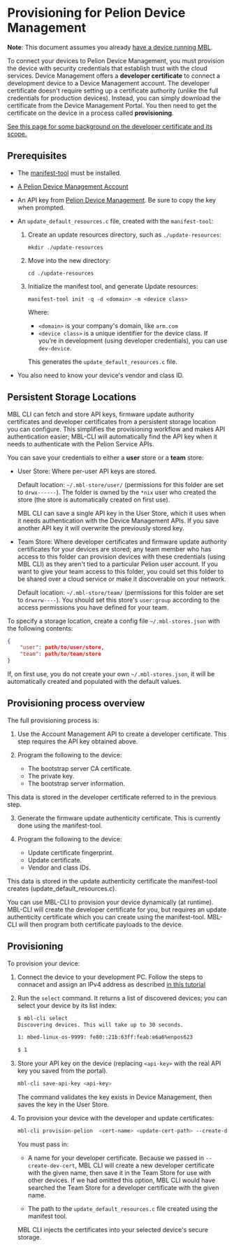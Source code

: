 # Provisioning for Pelion Device Management

<span class="notes">**Note**: This document assumes you already [have a device running MBL](../first-image/index.html).</span>

To connect your devices to Pelion Device Management, you must provision the device with security credentials that establish trust with the cloud services. Device Management offers a **developer certificate** to connect a development device to a Device Management account. The developer certificate doesn't require setting up a certificate authority (unlike the full credentials for production devices). Instead, you can simply download the certificate from the Device Management Portal. You then need to get the certificate on the device in a process called **provisioning**.

<span class="tips">[See this page for some background on the developer certificate and its scope.](https://cloud.mbed.com/docs/current/connecting/provisioning-development-devices.html)</span><!--not sure I want to state this here - DM might change their policy and we won't know. Better to link to the DM page that explains this, and that is more likely to be updated regularly-->


## Prerequisites

<!--haven't told them to install manifest tool-->
* The [manifest-tool](https://github.com/ARMmbed/manifest-tool) must be installed.
   
* <a href="https://os.mbed.com/account/login/" target="_blank">A Pelion Device Management Account</a>

* An API key from [Pelion Device Management](https://cloud.mbed.com/docs/latest/integrate-web-app/api-keys.html). Be sure to copy the key when prompted.

* An `update_default_resources.c` file, created with the `manifest-tool`:
    1. Create an update resources directory, such as `./update-resources`:

        ```
        mkdir ./update-resources
        ```

    2. Move into the new directory:

        ```
        cd ./update-resources
        ```

     1. Initialize the manifest tool, and generate Update resources:

        `manifest-tool init -q -d <domain> -m <device class>`

        Where:

        * `<domain>` is your company's domain, like `arm.com`
        * `<device class>` is a unique identifier for the device class. If you're in development (using developer credentials), you can use `dev-device`.

        This generates the `update_default_resources.c` file.

* You also need to know your device's vendor and class ID. <!--For development device provisioning using MBL-CLI this isn't needed, domain and device class just need to be set using the manifest tool as per the instructions above.-->

## Persistent Storage Locations
<!--MBL-CLI sets up defaults automatically. This 'set up' of the strorage location is optional. -->

MBL CLI can fetch and store API keys, firmware update authority certificates and developer certificates from a persistent storage location you can configure. This simplifies the provisioning workflow and makes API authentication easier; MBL-CLI will automatically find the API key when it needs to authenticate with the Pelion Service APIs.<!--why does it make authentication easier?-->
<!--Ideally I want to do this before anything else, right?  - If you want to configure a location that isn't the default then you should do this first. However the defaults will be created automatically. This is so we have a better out of box experience for the majority use case (at this point in time) which is, a single developer working with a single device.-->
You can save your credentials to either a **user** store or a **team** store:

- User Store: Where per-user API keys are stored.

    Default location: `~/.mbl-store/user/` (permissions for this folder are set to `drwx------`). The folder is owned by the `*nix` user who created the store (the store is automatically created on first use).

    MBL CLI can save a single API key in the User Store, which it uses when it needs authentication with the Device Management APIs. If you save another API key it will overwrite the previously stored key.

- Team Store: Where developer certificates and firmware update authority certificates for your devices are stored; any team member who has access to this folder can provision devices with these credentials (using MBL CLI) as they aren't tied to a particular Pelion user account. If you want to give your team access to this folder, you could set this folder to be shared over a cloud service or make it discoverable on your network.

    Default location: `~/.mbl-store/team/` (permissions for this folder are set to `drwxrw----`). You should set this store's `user:group` according to the access permissions you have defined for your team.

To specify a storage location, create a config file `~/.mbl-stores.json` with the following contents:

```json
{
    "user": path/to/user/store,
    "team": path/to/team/store
}
```

If, on first use, you do not create your own `~/.mbl-stores.json`, it will be automatically created and populated with the default values.

## Provisioning process overview

The full provisioning process is:

1. Use the Account Management API to create a developer certificate. This step requires the API key obtained above.

2. Program the following to the device:

    * The bootstrap server CA certificate.
    * The private key.
    * The bootstrap server information.

This data is stored in the developer certificate referred to in the previous step.

3. Generate the firmware update authenticity certificate. This is currently done using the manifest-tool.

4. Program the following to the device:

    * Update certificate fingerprint.
    * Update certificate. 
    * Vendor and class IDs.

This data is stored in the update authenticity certificate the manifest-tool creates (update_default_resources.c).

You can use MBL-CLI to provision your device dynamically (at runtime). MBL-CLI will create the developer certificate for you, but requires an update authenticity certificate which you can create using the manifest-tool. MBL-CLI will then program both certificate payloads to the device.

## Provisioning

To provision your device:

1. Connect the device to your development PC. Follow the steps to connacet and assign an IPv4 address as described [in this tutorial](https://os.mbed.com/docs/mbed-linux-os/v0.5/tools/setting-up.html#setting-up-networking)
2. Run the `select` command. It returns a list of discovered devices; you can select your device by its list index:

    ```bash
    $ mbl-cli select
    Discovering devices. This will take up to 30 seconds.

    1: mbed-linux-os-9999: fe80::21b:63ff:feab:e6a6%enpos623

    $ 1

    ```

3. Store your API key on the device (replacing `<api-key>` with the real API key you saved from the portal).

    ```bash
    mbl-cli save-api-key <api-key>
    ```

    The command validates the key exists in Device Management, then saves the key in the User Store.

4. To provision your device with the developer and update certificates:

    ```bash
    mbl-cli provision-pelion  <cert-name> <update-cert-path> --create-dev-cert
    ```

    You must pass in:

    * A name for your developer certificate. Because we passed in `--create-dev-cert`, MBL CLI will create a new developer certificate with the given name, then save it in the Team Store for use with other devices. If we had omitted this option, MBL CLI would have searched the Team Store for a developer certificate with the given name.

    * The path to the `update_default_resources.c` file created using the manifest tool.

    MBL CLI injects the certificates into your selected device's secure storage.
